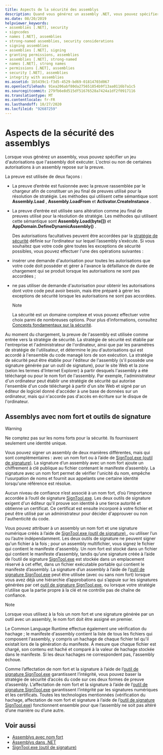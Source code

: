 ```yaml
---
title: Aspects de la sécurité des assemblys
description: Quand vous générez un assembly .NET, vous pouvez spécifier les autorisations nécessaires à l’exécution de l’assembly. Cet article aborde les assemblys avec nom fort et les outils de signature.
ms.date: 08/20/2019
helpviewer_keywords:
- assemblies [.NET], security
- signcodes
- names [.NET], assemblies
- strong-named assemblies, security considerations
- signing assemblies
- assemblies [.NET], signing
- granting permissions, assemblies
- assemblies [.NET], strong-named
- names [.NET], strong names
- permissions [.NET], assemblies
- security [.NET], assemblies
- integrity with assemblies
ms.assetid: 1b5439c1-f3d5-4529-bd69-01814703d067
ms.openlocfilehash: 91ea206abf80da275651854b9f13aa0116b7a1c5
ms.sourcegitcommit: 279fb6e8d515df51676528a7424a1df2f0917116
ms.translationtype: MT
ms.contentlocale: fr-FR
ms.lasthandoff: 10/27/2020
ms.locfileid: "92687259"
---
```

# <a name="assembly-security-considerations"></a>Aspects de la sécurité des assemblys

Lorsque vous générez un assembly, vous pouvez spécifier un jeu d'autorisations que l'assembly doit exécuter. L'octroi ou non de certaines autorisations à un assembly repose sur la preuve.  
  
 La preuve est utilisée de deux façons :  
  
- La preuve d’entrée est fusionnée avec la preuve rassemblée par le chargeur afin de constituer un jeu final de preuves utilisé pour la résolution de stratégie. Les méthodes qui utilisent cette sémantique sont **Assembly.Load** , **Assembly.LoadFrom** et **Activator.CreateInstance** .  
  
- La preuve d’entrée est utilisée sans altération comme jeu final de preuves utilisé pour la résolution de stratégie. Les méthodes qui utilisent cette sémantique sont **Assembly.Load(byte[])** et **AppDomain.DefineDynamicAssembly()** .  
  
  Des autorisations facultatives peuvent être accordées par la [stratégie de sécurité](../../framework/misc/code-access-security-basics.md) définie sur l’ordinateur sur lequel l’assembly s’exécute. Si vous souhaitez que votre code gère toutes les exceptions de sécurité possibles, vous pouvez effectuer l'une des opérations suivantes :  
  
- insérer une demande d'autorisation pour toutes les autorisations que votre code doit posséder et gérer à l'avance la défaillance de durée de chargement qui se produit lorsque les autorisations ne sont pas accordées ;  
  
- ne pas utiliser de demande d'autorisation pour obtenir les autorisations dont votre code peut avoir besoin, mais être préparé à gérer les exceptions de sécurité lorsque les autorisations ne sont pas accordées.  
  
  > [!NOTE]
  > La sécurité est un domaine complexe et vous pouvez effectuer votre choix parmi de nombreuses options. Pour plus d’informations, consultez [Concepts fondamentaux sur la sécurité](../security/key-security-concepts.md).  
  
 Au moment du chargement, la preuve de l'assembly est utilisée comme entrée vers la stratégie de sécurité. La stratégie de sécurité est établie par l'entreprise et l'administrateur de l'ordinateur, ainsi que par les paramètres de stratégie de l'utilisateur, et détermine le jeu d'autorisations qui est accordé à l'ensemble du code managé lors de son exécution. La stratégie de sécurité peut être établie pour l'éditeur de l'assembly (s'il possède une signature générée par un outil de signature), pour le site Web et la zone (selon les termes d'Internet Explorer) à partir desquels l'assembly a été téléchargé ou pour le nom fort de l'assembly. Par exemple, l'administrateur d'un ordinateur peut établir une stratégie de sécurité qui autorise l'ensemble d'un code téléchargé à partir d'un site Web et signé par un éditeur de logiciel donné d'accéder à une base de données sur un ordinateur, mais qui n'accorde pas d'accès en écriture sur le disque de l'ordinateur.  
  
## <a name="strong-named-assemblies-and-signing-tools"></a>Assemblys avec nom fort et outils de signature  

 > [!WARNING]
 > Ne comptez pas sur les noms forts pour la sécurité. Ils fournissent seulement une identité unique.

 Vous pouvez signer un assembly de deux manières différentes, mais qui sont complémentaires : avec un nom fort ou à l’aide de [SignTool.exe (outil de signature)](../../framework/tools/signtool-exe.md). La signature d’un assembly avec un nom fort ajoute un chiffrement à clé publique au fichier contenant le manifeste d’assembly. La signature avec un nom fort permet de vérifier l'unicité du nom, empêche l'usurpation de noms et fournit aux appelants une certaine identité lorsqu'une référence est résolue.  
  
 Aucun niveau de confiance n’est associé à un nom fort, d’où l’importance accordée à l’outil de signature [SignTool.exe](../../framework/tools/signtool-exe.md). Les deux outils de signature exigent d'un éditeur qu'il prouve son identité à une tierce autorité et obtienne un certificat. Ce certificat est ensuite incorporé à votre fichier et peut être utilisé par un administrateur pour décider d'approuver ou non l'authenticité du code.  
  
 Vous pouvez attribuer à un assembly un nom fort et une signature numérique créés à l’aide de [SignTool.exe (outil de signature) ](../../framework/tools/signtool-exe.md), ou utiliser l’un ou l’autre indépendamment. Les deux outils de signature ne peuvent signer qu'un fichier à la fois ; pour un assembly multifichier, vous signez le fichier qui contient le manifeste d'assembly. Un nom fort est stocké dans un fichier qui contient le manifeste d’assembly, tandis qu’une signature créée à l’aide de l’outil de signature [SignTool.exe](../../framework/tools/signtool-exe.md) est stockée dans un emplacement réservé à cet effet, dans un fichier exécutable portable qui contient le manifeste d’assembly. La signature d’un assembly à l’aide de l’[outil de signature SignTool.exe](../../framework/tools/signtool-exe.md) peut être utilisée (avec ou sans nom fort) lorsque vous avez déjà une hiérarchie d’approbations qui s’appuie sur les signatures générées par cet [outil de signature SignTool.exe](../../framework/tools/signtool-exe.md), ou lorsque votre stratégie n’utilise que la partie propre à la clé et ne contrôle pas de chaîne de confiance.  
  
> [!NOTE]
> Lorsque vous utilisez à la fois un nom fort et une signature générée par un outil avec un assembly, le nom fort doit être assigné en premier.  
  
 Le Common Language Runtime effectue également une vérification du hachage ; le manifeste d'assembly contient la liste de tous les fichiers qui composent l'assembly, y compris un hachage de chaque fichier tel qu'il existait lors de la génération du manifeste. À mesure que chaque fichier est chargé, son contenu est haché et comparé à la valeur de hachage stockée dans le manifeste. Si les deux hachages ne correspondent pas, l'assembly échoue.  
  
 Comme l’affectation de nom fort et la signature à l’aide de l’[outil de signature SignTool.exe](../../framework/tools/signtool-exe.md) garantissent l’intégrité, vous pouvez baser la stratégie de sécurité d’accès du code sur ces deux formes de preuve d’assembly. L’affectation de nom fort et la signature à l’aide de l’[outil de signature SignTool.exe](../../framework/tools/signtool-exe.md) garantissent l’intégrité par les signatures numériques et les certificats. Toutes les technologies mentionnées (vérification du hachage, affectation de nom fort et signature à l’aide de l’[outil de signature SignTool.exe](../../framework/tools/signtool-exe.md)) fonctionnent ensemble pour que l’assembly ne soit pas altéré d’une manière ou d’une autre.  
  
## <a name="see-also"></a>Voir aussi

- [Assemblys avec nom fort](strong-named.md)
- [Assemblys dans .NET](index.md)
- [SignTool.exe (outil de signature)](../../framework/tools/signtool-exe.md)
